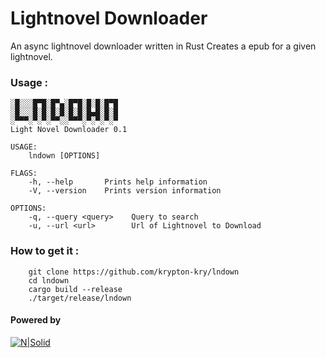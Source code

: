 # Lightnovel Downloader
An async lightnovel downloader written in Rust
Creates a epub for a given lightnovel.

### Usage : 
```
░█░░░█▀█░█▀▄░█▀█░█░█░█▀█
░█░░░█░█░█░█░█░█░█▄█░█░█
░▀▀▀░▀░▀░▀▀░░▀▀▀░▀░▀░▀░▀
Light Novel Downloader 0.1

USAGE:
    lndown [OPTIONS]

FLAGS:
    -h, --help       Prints help information
    -V, --version    Prints version information

OPTIONS:
    -q, --query <query>    Query to search
    -u, --url <url>        Url of Lightnovel to Download
```
### How to get it :
```
    git clone https://github.com/krypton-kry/lndown
    cd lndown 
    cargo build --release
    ./target/release/lndown
```
 #### Powered by
 [![N|Solid](https://www.rust-lang.org/static/images/rust-logo-blk.svg)](https://www.rust-lang.org/)
